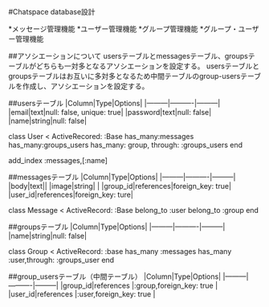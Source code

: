 #Chatspace database設計

*メッセージ管理機能
*ユーザー管理機能
*グループ管理機能
*グループ・ユーザー管理機能


##アソシエーションについて
usersテーブルとmessagesテーブル、groupsテーブルがどちらも一対多となるアソシエーションを設定する。
usersテーブルとgroupsテーブルはお互いに多対多となるため中間テーブルのgroup-usersテーブルを作成し、アソシエーションを設定する。


##usersテーブル
|Column|Type|Options|
|———|———-|———|
|email|text|null: false, unique: true|
|password|text|null: false|
|name|string|null: false|

class User < ActiveRecored: :Base
  has_many:messages
  has_many:groups_users
  has_many: group, through: :groups_users
end

add_index :messages,[:name]


##messagesテーブル
|Column|Type|Options|
|———|———-|———|
|body|text||
|image|string|           |
|group_id|references|foreign_key: true|
|user_id|references|foreign_key: ture|

class Message < ActiveRecord: :Base
  belong_to :user
  belong_to :group
end




##groupsテーブル
|Column|Type|Options|
|———|———-|———|
|name|string|null: false|

class Group < ActiveRecord: :base
  has_many :messages
  has_many :user,through: :groups_user
end


##group_usersテーブル（中間テーブル）
|Column|Type|Options|
|———|———-|———|
|group_id|references |:group,foreign_key: true  |
|user_id|references |:user,foreign_key: true |


